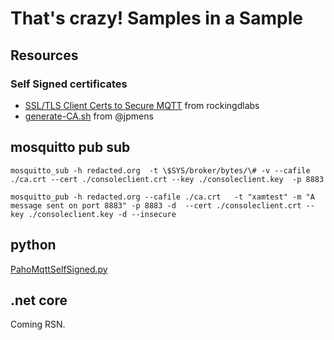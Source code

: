 # That's crazy! Samples in a Sample

## Resources

### Self Signed certificates

* [SSL/TLS Client Certs to Secure MQTT](http://rockingdlabs.dunmire.org/exercises-experiments/ssl-client-certs-to-secure-mqtt) from rockingdlabs
* [generate-CA.sh](https://github.com/owntracks/tools/blob/master/TLS/generate-CA.sh) from @jpmens

## mosquitto pub sub

`mosquitto_sub -h redacted.org  -t \$SYS/broker/bytes/\# -v --cafile ./ca.crt --cert ./consoleclient.crt --key ./consoleclient.key  -p 8883`

`mosquitto_pub -h redacted.org --cafile ./ca.crt   -t "xamtest" -m "A message sent on port 8883" -p 8883 -d  --cert ./consoleclient.crt --key ./consoleclient.key -d --insecure`
## python

[PahoMqttSelfSigned.py](https://github.com/jhalbrecht/XamarinFormsMqttSample/blob/master/PahoMqttSelfSigned.py)



## .net core

Coming RSN.